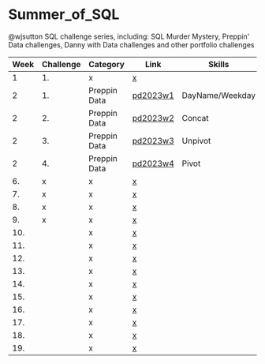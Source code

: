 # Summer_of_SQL
@wjsutton SQL challenge series, including: SQL Murder Mystery, Preppin' Data challenges, Danny with Data challenges and other portfolio challenges

| Week         | Challenge | Category                                    | Link                                    | Skills                                    | 
|----- |-----------------------|------------------------------------------------------|------------------------------------------------------|------------------------------------------------------|
| 1   | 1.  |  x  | [x](x) |
| 2   | 1. |  Preppin Data  | [pd2023w1](https://github.com/ejhughes/Summer_of_SQL/blob/main/pd2023w1.sql) | DayName/Weekday |
| 2   | 2. |  Preppin Data  | [pd2023w2](https://github.com/ejhughes/Summer_of_SQL/blob/main/pd2023w2.sql) | Concat |
| 2   | 3. |  Preppin Data  | [pd2023w3](https://github.com/ejhughes/Summer_of_SQL/blob/main/pd2023w3.sql) | Unpivot |
| 2   | 4. |  Preppin Data  | [pd2023w4](https://github.com/ejhughes/Summer_of_SQL/blob/main/pd2023w4.sql) | Pivot |
| 6.   | x |  x  | [x](x) ||
| 7.   | x |  x  | [x](x) ||
| 8.   | x |  x  | [x](x) ||
| 9.   | x |  x  | [x](x) ||
| 10.   |   |  x  | [x](x) ||
| 11.   |   |  x  | [x](x) ||
| 12.   |   |  x  | [x](x) ||
| 13.   |   |  x  | [x](x) ||
| 14.   |   |  x  | [x](x) ||
| 15.   |   |  x  | [x](x) ||
| 16.   |   |  x  | [x](x) ||
| 17.   |   |  x  | [x](x) ||
| 18.   |   |  x  | [x](x) ||
| 19.   |   |  x  | [x](x) ||
